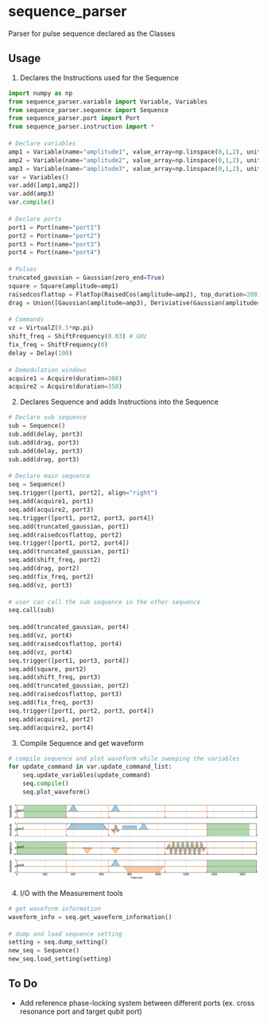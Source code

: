 # sequence_parser
Parser for pulse sequence declared as  the Classes

## Usage

1. Declares the Instructions used for the Sequence
```python
import numpy as np
from sequence_parser.variable import Variable, Variables
from sequence_parser.sequence import Sequence
from sequence_parser.port import Port
from sequence_parser.instruction import *

# Declare variables
amp1 = Variable(name="amplitude1", value_array=np.linspace(0,1,2), unit="")
amp2 = Variable(name="amplitude2", value_array=np.linspace(0,1,2), unit="")
amp3 = Variable(name="amplitude3", value_array=np.linspace(0,1,2), unit="")
var = Variables()
var.add([amp1,amp2])
var.add(amp3)
var.compile()

# Declare ports
port1 = Port(name="port1")
port2 = Port(name="port2")
port3 = Port(name="port3")
port4 = Port(name="port4")

# Pulses
truncated_gaussian = Gaussian(zero_end=True)
square = Square(amplitude=amp1)
raisedcosflattop = FlatTop(RaisedCos(amplitude=amp2), top_duration=200)
drag = Union([Gaussian(amplitude=amp3), Deriviative(Gaussian(amplitude=1j))])

# Commands
vz = VirtualZ(0.5*np.pi)
shift_freq = ShiftFrequency(0.03) # GHz
fix_freq = ShiftFrequency(0)
delay = Delay(100)

# Demodulation windows
acquire1 = Acquire(duration=300)
acquire2 = Acquire(duration=350)
```

2. Declares Sequence and adds Instructions into the Sequence
```python
# Declare sub sequence
sub = Sequence()
sub.add(delay, port3)
sub.add(drag, port3)
sub.add(delay, port3)
sub.add(drag, port3)

# Declare main sequence
seq = Sequence()
seq.trigger([port1, port2], align="right")
seq.add(acquire1, port1)
seq.add(acquire2, port3)
seq.trigger([port1, port2, port3, port4])
seq.add(truncated_gaussian, port1)
seq.add(raisedcosflattop, port2)
seq.trigger([port1, port2, port4])
seq.add(truncated_gaussian, port1)
seq.add(shift_freq, port2)
seq.add(drag, port2)
seq.add(fix_freq, port2)
seq.add(vz, port3)

# user can call the sub sequence in the other sequence
seq.call(sub)

seq.add(truncated_gaussian, port4)
seq.add(vz, port4)
seq.add(raisedcosflattop, port4)
seq.add(vz, port4)
seq.trigger([port1, port3, port4])
seq.add(square, port2)
seq.add(shift_freq, port3)
seq.add(truncated_gaussian, port2)
seq.add(raisedcosflattop, port3)
seq.add(fix_freq, port3)
seq.trigger([port1, port2, port3, port4])
seq.add(acquire1, port2)
seq.add(acquire2, port4)
```

3. Compile Sequence and get waveform
```python
# compile sequence and plot waveform while sweeping the variables
for update_command in var.update_command_list:
    seq.update_variables(update_command)
    seq.compile()
    seq.plot_waveform()
```

![Pulse sequence](/figures/pulse_sequence.png)

4. I/O with the Measurement tools
```python
# get waveform information
waveform_info = seq.get_waveform_information()

# dump and load sequence setting
setting = seq.dump_setting()
new_seq = Sequence()
new_seq.load_setting(setting)
```

## To Do
- Add reference phase-locking system between different ports (ex. cross resonance port and target qubit port)

